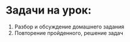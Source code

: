 # Задачи на урок:
1. Разбор и обсуждение домашнего задания
2. Повторение пройденного, решение задач




